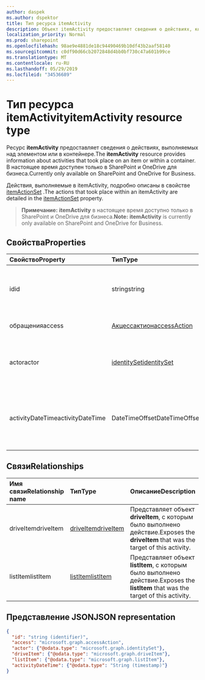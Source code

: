 ```yaml
---
author: daspek
ms.author: dspektor
title: Тип ресурса itemActivity
description: Объект itemActivity предоставляет сведения о действиях, которые были выполнены над элементом.
localization_priority: Normal
ms.prod: sharepoint
ms.openlocfilehash: 98ae9e4881de18c94490469b10df43b2aaf58140
ms.sourcegitcommit: c0df90d66cb2072848d4bb0bf730c47a601b99ce
ms.translationtype: MT
ms.contentlocale: ru-RU
ms.lasthandoff: 05/29/2019
ms.locfileid: "34536689"
---
```

# <a name="itemactivity-resource-type"></a><span data-ttu-id="61b54-103">Тип ресурса itemActivity</span><span class="sxs-lookup"><span data-stu-id="61b54-103">itemActivity resource type</span></span>

<span data-ttu-id="61b54-104">Ресурс **itemActivity** предоставляет сведения о действиях, выполняемых над элементом или в контейнере.</span><span class="sxs-lookup"><span data-stu-id="61b54-104">The **itemActivity** resource provides information about activities that took place on an item or within a container.</span></span>
<span data-ttu-id="61b54-105">В настоящее время доступен только в SharePoint и OneDrive для бизнеса.</span><span class="sxs-lookup"><span data-stu-id="61b54-105">Currently only available on SharePoint and OneDrive for Business.</span></span>

<span data-ttu-id="61b54-106">Действия, выполняемые в itemActivity, подробно описаны в свойстве [itemActionSet][] .</span><span class="sxs-lookup"><span data-stu-id="61b54-106">The actions that took place within an itemActivity are detailed in the [itemActionSet][] property.</span></span>

><span data-ttu-id="61b54-107">**Примечание:** **itemActivity** в настоящее время доступно только в SharePoint и OneDrive для бизнеса.</span><span class="sxs-lookup"><span data-stu-id="61b54-107">**Note:** **itemActivity** is currently only available on SharePoint and OneDrive for Business.</span></span>

[itemActionSet]: itemactionset.md#properties

## <a name="properties"></a><span data-ttu-id="61b54-109">Свойства</span><span class="sxs-lookup"><span data-stu-id="61b54-109">Properties</span></span>

| <span data-ttu-id="61b54-110">Свойство</span><span class="sxs-lookup"><span data-stu-id="61b54-110">Property</span></span> | <span data-ttu-id="61b54-111">Тип</span><span class="sxs-lookup"><span data-stu-id="61b54-111">Type</span></span>                    | <span data-ttu-id="61b54-112">Описание</span><span class="sxs-lookup"><span data-stu-id="61b54-112">Description</span></span>
|:---------|:------------------------|:----------------------------------------
| <span data-ttu-id="61b54-113">id</span><span class="sxs-lookup"><span data-stu-id="61b54-113">id</span></span>       | <span data-ttu-id="61b54-114">string</span><span class="sxs-lookup"><span data-stu-id="61b54-114">string</span></span>                  | <span data-ttu-id="61b54-115">Уникальный идентификатор действия.</span><span class="sxs-lookup"><span data-stu-id="61b54-115">The unique identifier of the activity.</span></span> <span data-ttu-id="61b54-116">Только для чтения.</span><span class="sxs-lookup"><span data-stu-id="61b54-116">Read-only.</span></span>
| <span data-ttu-id="61b54-117">обращения</span><span class="sxs-lookup"><span data-stu-id="61b54-117">access</span></span>   | <span data-ttu-id="61b54-118">[Акцессактион][]</span><span class="sxs-lookup"><span data-stu-id="61b54-118">[accessAction][]</span></span>        | <span data-ttu-id="61b54-119">Доступ к элементу.</span><span class="sxs-lookup"><span data-stu-id="61b54-119">An item was accessed.</span></span>
| <span data-ttu-id="61b54-120">actor</span><span class="sxs-lookup"><span data-stu-id="61b54-120">actor</span></span>    | <span data-ttu-id="61b54-121">[identitySet][]</span><span class="sxs-lookup"><span data-stu-id="61b54-121">[identitySet][]</span></span>         | <span data-ttu-id="61b54-122">Удостоверение, выполнившее действие.</span><span class="sxs-lookup"><span data-stu-id="61b54-122">Identity of who performed the action.</span></span> <span data-ttu-id="61b54-123">Только для чтения.</span><span class="sxs-lookup"><span data-stu-id="61b54-123">Read-only.</span></span>
| <span data-ttu-id="61b54-124">activityDateTime</span><span class="sxs-lookup"><span data-stu-id="61b54-124">activityDateTime</span></span>    | <span data-ttu-id="61b54-125">DateTimeOffset</span><span class="sxs-lookup"><span data-stu-id="61b54-125">DateTimeOffset</span></span> | <span data-ttu-id="61b54-126">Сведения о том, когда было выполнено действие.</span><span class="sxs-lookup"><span data-stu-id="61b54-126">Details about when the activity took place.</span></span> <span data-ttu-id="61b54-127">Только для чтения.</span><span class="sxs-lookup"><span data-stu-id="61b54-127">Read-only.</span></span>

[Акцессактион]: accessaction.md
[accessAction]: accessaction.md
[identitySet]: identityset.md

## <a name="relationships"></a><span data-ttu-id="61b54-130">Связи</span><span class="sxs-lookup"><span data-stu-id="61b54-130">Relationships</span></span>

| <span data-ttu-id="61b54-131">Имя связи</span><span class="sxs-lookup"><span data-stu-id="61b54-131">Relationship name</span></span> | <span data-ttu-id="61b54-132">Тип</span><span class="sxs-lookup"><span data-stu-id="61b54-132">Type</span></span>          | <span data-ttu-id="61b54-133">Описание</span><span class="sxs-lookup"><span data-stu-id="61b54-133">Description</span></span>
|:------------------|:--------------|:-----------------------------------------
| <span data-ttu-id="61b54-134">driveItem</span><span class="sxs-lookup"><span data-stu-id="61b54-134">driveItem</span></span>         | <span data-ttu-id="61b54-135">[driveItem][]</span><span class="sxs-lookup"><span data-stu-id="61b54-135">[driveItem][]</span></span> | <span data-ttu-id="61b54-136">Представляет объект **driveItem**, с которым было выполнено действие.</span><span class="sxs-lookup"><span data-stu-id="61b54-136">Exposes the **driveItem** that was the target of this activity.</span></span>
| <span data-ttu-id="61b54-137">listItem</span><span class="sxs-lookup"><span data-stu-id="61b54-137">listItem</span></span>          | <span data-ttu-id="61b54-138">[listItem][]</span><span class="sxs-lookup"><span data-stu-id="61b54-138">[listItem][]</span></span>  | <span data-ttu-id="61b54-139">Представляет объект **listItem**, с которым было выполнено действие.</span><span class="sxs-lookup"><span data-stu-id="61b54-139">Exposes the **listItem** that was the target of this activity.</span></span>

[driveItem]: driveitem.md
[listItem]: listitem.md

## <a name="json-representation"></a><span data-ttu-id="61b54-142">Представление JSON</span><span class="sxs-lookup"><span data-stu-id="61b54-142">JSON representation</span></span>

<!-- {
  "blockType": "resource",
  "optionalProperties": [ ],
  "keyProperty": "id",
  "@type": "microsoft.graph.itemActivity",
  "@type.aka": "oneDrive.activityEntity"
}-->

```json
{
  "id": "string (identifier)",
  "access": "microsoft.graph.accessAction",
  "actor": {"@odata.type": "microsoft.graph.identitySet"},
  "driveItem": {"@odata.type": "microsoft.graph.driveItem"},
  "listItem": {"@odata.type": "microsoft.graph.listItem"},
  "activityDateTime": {"@odata.type": "String (timestamp)"}
}
```

<!--
{
  "type": "#page.annotation",
  "description": "The itemActivity object provides information about an activity that took place on an item.",
  "keywords": "activities,activity,action",
  "section": "documentation",
  "tocPath": "Resources/itemActivity",
  "suppressions": []
}
-->
